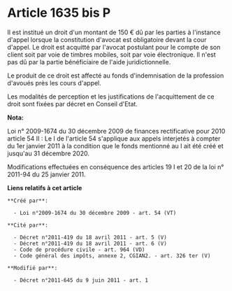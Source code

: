 # Article 1635 bis P

Il est institué un droit d'un montant de 150 € dû par les parties à l'instance d'appel lorsque la constitution d'avocat est
obligatoire devant la cour d'appel. Le droit est acquitté par l'avocat postulant pour le compte de son client soit par voie
de timbres mobiles, soit par voie électronique. Il n'est pas dû par la partie bénéficiaire de l'aide juridictionnelle. 

Le produit de ce droit est affecté au fonds d'indemnisation de la profession d'avoués près les cours d'appel. 

Les modalités de perception et les justifications de l'acquittement de ce droit sont fixées par décret en Conseil d'Etat.

**Nota:**

Loi n° 2009-1674 du 30 décembre 2009 de finances rectificative pour 2010 article 54 II : Le I de l'article 54 s'applique aux
appels interjetés à compter du 1er janvier 2011 à la condition que le fonds mentionné au I ait été créé et jusqu'au 31
décembre 2020.

Modifications effectuées en conséquence des articles 19 I et 20 de la loi n° 2011-94 du 25 janvier 2011.

**Liens relatifs à cet article**

	**Créé par**:

	  - Loi n°2009-1674 du 30 décembre 2009 - art. 54 (VT)

	**Cité par**:

	  - Décret n°2011-419 du 18 avril 2011 - art. 5 (V)
	  - Décret n°2011-419 du 18 avril 2011 - art. 6 (V)
	  - Code de procédure civile - art. 964 (VD)
	  - Code général des impôts, annexe 2, CGIAN2. - art. 326 ter (V)

	**Modifié par**:

	  - Décret n°2011-645 du 9 juin 2011 - art. 1
